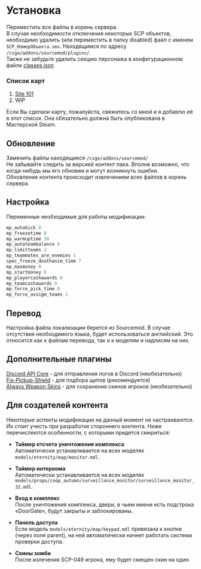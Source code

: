 # Установка
Переместить все файлы в корень сервера.  
В случае необходимости отключения некоторых SCP объектов, необходимо удалить (или переместить в папку disabled) файл с именем `SCP_НомерОбъекта.smx`. Находящимся по адресу `/csgo/addons/sourcemod/plugins/`.  
Также не забудьте удалить секцию персонажа в конфигурационном файле [classes.json](https://github.com/GeTtOo/SCP-Breach-CSGO/blob/main/addons/sourcemod/configs/scp/scp_site101/classes.json)  

### Список карт
1. [Site 101](https://steamcommunity.com/sharedfiles/filedetails/?id=2424265786)
2. WIP

Если Вы сделали карту, пожалуйста, свяжитесь со мной и я добавлю её в этот список. Она обязательно должна быть опубликована в Мастерской Steam.  

## Обновление 
Заменить файлы находящиеся `/csgo/addons/sourcemod/`  
Не забывайте следить за версией контент пака. Вполне возможно, что когда-нибудь мы его обновим и могут возникнуть ошибки.  
Обновление контента происходит извлечением всех файлов в корень сервера.  

## Настройка

Переменные необходимые для работы модификации:  

```c
mp_autokick 0
mp_freezetime 0
mp_warmuptime 30
mp_autoteambalance 0
mp_limitteams 2
mp_teammates_are_enemies 1
spec_freeze_deathanim_time 7
mp_maxmoney	0
mp_startmoney 0
mp_playercashawards 0
mp_teamcashawards 0
mp_force_pick_time 0
mp_force_assigm_teams 1
```

## Перевод

Настройка файла локализации берется из Sourcemod. В случае отсутствия необходимого языка, будет использоваться английский. Это относится как к файлам перевода, так и к моделям и надписям на них.  

## Дополнительные плагины
[Discord API Core](https://github.com/CrazyHackGUT/Discord) - для отправления логов в Discord (необязательно)  
[Fix-Pickup-Shield](https://github.com/theelsaud/Fix-Pickup-Shield) - для подбора щитов (рекомендуется)  
[Always Weapon Skins](https://forums.alliedmods.net/showthread.php?t=237114) - для сохранения скинов игроков (необязательно)  


## Для создателей контента 
Некоторые аспекты модификации на данный момент не настраиваются. Их стоит учесть при разработке стороннего контента. Ниже перечисляются особенности, с которыми придется смириться:

- **Таймер отсчета уничтожения комплекса**  
Автоматически устанавливается на всех моделях `models/eternity/map/monitor.mdl`.  

- **Таймер интеркома**  
Автоматически устанавливается на всех моделях `models/props/coop_autumn/surveillance_monitor/surveillance_monitor_32.mdl`.  

- **Вход в комплекс**  
После уничтожения комплекса, двери, в чьем имени есть подстрока «DoorGate», будут закрыты и заблокированы.  

- **Панель доступа**  
Если модель `models/eternity/map/keypad.mdl` привязана к кнопке (через поле parent), на ней автоматически начнет работать система проверки доступа.  

- **Скины зомби**  
После излечения SCP-049 игрока, ему будет смещен скин на один.  

